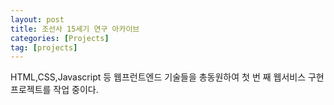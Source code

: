 ```yaml
---
layout: post
title: 조선사 15세기 연구 아카이브
categories: [Projects]
tag: [projects]
---
```


HTML,CSS,Javascript 등 웹프런트엔드 기술들을 총동원하여 첫 번 째 웹서비스 구현 프로젝트를 작업 중이다. 
